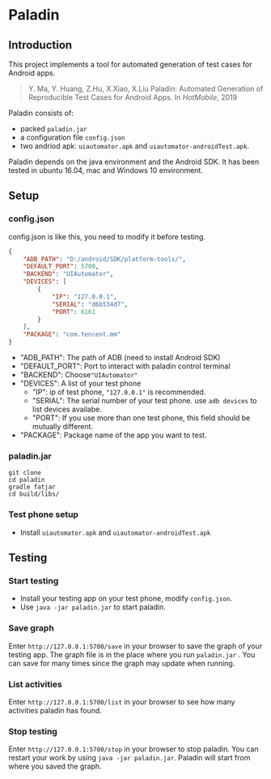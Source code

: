 # Paladin

## Introduction
This project implements a tool for automated generation of test cases for Android apps.
>Y. Ma, Y. Huang, Z.Hu, X.Xiao, X.Liu Paladin: Automated Generation of Reproducible Test Cases for Android Apps. In *HotMobile*, 2019


Paladin consists of: 
* packed `paladin.jar`
* a configuration file `config.json` 
* two andriod apk:  `uiautomator.apk` and `uiautomator-androidTest.apk`. 


Paladin depends on the java environment and the Android SDK. It has been tested in ubuntu 16.04, mac and Windows 10 environment.

## Setup

### config.json

config.json is like this, you need to modify it before testing.

```json
{
    "ADB_PATH": "D:/android/SDK/platform-tools/",
    "DEFAULT_PORT": 5700,
    "BACKEND": "UIAutomator",
    "DEVICES": [
        {
            "IP": "127.0.0.1",
            "SERIAL": "d6b534d7",
            "PORT": 6161
        }
    ],
    "PACKAGE": "com.tencent.mm"
}
```

- "ADB_PATH": The path of ADB (need to install Android SDK)
- "DEFAULT_PORT": Port to interact with paladin control terminal
- "BACKEND": Choose`"UIAutomator"`
- "DEVICES": A list of your test phone
  - "IP": ip of test phone, `"127.0.0.1"` is recommended.
  - "SERIAL": The serial number of your test phone. use `adb devices` to list devices availabe.
  - "PORT": If you use more than one test phone, this field should be mutually different. 
- "PACKAGE": Package name of the app you want to test.

### paladin.jar

```shell
git clone 
cd paladin
gradle fatjar
cd build/libs/
```

### Test phone setup
- Install  `uiautomator.apk` and `uiautomator-androidTest.apk`

## Testing

### Start testing

- Install your testing app on your test phone, modify `config.json`.
- Use `java -jar paladin.jar`  to start paladin.

### Save graph

Enter `http://127.0.0.1:5700/save` in your browser to save the graph of your testing app. The graph file is in the place where you run `paladin.jar` . You can save for many times since the graph may update when running. 

### List activities

Enter `http://127.0.0.1:5700/list` in your browser to see how many activities paladin has found.

### Stop testing

Enter `http://127.0.0.1:5700/stop` in your browser to stop paladin. You can restart your work by using `java -jar paladin.jar`. Paladin will start from where you saved the graph.